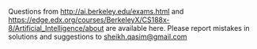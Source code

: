 Questions from http://ai.berkeley.edu/exams.html 
and https://edge.edx.org/courses/BerkeleyX/CS188x-8/Artificial_Intelligence/about 
are available here.  Please report mistakes in solutions and suggestions to sheikh.qasim@gmail.com
